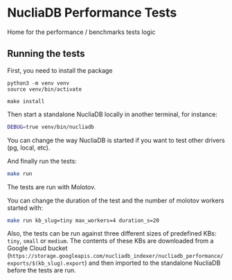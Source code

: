 # NucliaDB Performance Tests

Home for the performance / benchmarks tests logic

## Running the tests

First, you need to install the package
```
python3 -m venv venv
source venv/bin/activate

make install
```

Then start a standalone NucliaDB locally in another terminal, for instance:
```bash
DEBUG=true venv/bin/nucliadb
```
You can change the way NucliaDB is started if you want to test other drivers (pg, local, etc).

And finally run the tests:
```bash
make run
```
The tests are run with Molotov.

You can change the duration of the test and the number of molotov workers started with:
```bash
make run kb_slug=tiny max_workers=4 duration_s=20
```

Also, the tests can be run against three different sizes of predefined KBs: `tiny`, `small` or `medium`. The contents of these KBs are downloaded from a Google Cloud bucket (`https://storage.googleapis.com/nucliadb_indexer/nucliadb_performance/exports/$(kb_slug).export`) and then imported to the standalone NucliaDB before the tests are run.
